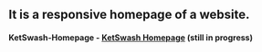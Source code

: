## It is a responsive homepage of a website. 
#### KetSwash-Homepage - [KetSwash Homepage](https://codepen.io/shekhar4nov/pen/abmLVXB) (still in progress)
